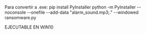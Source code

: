 Para convertir a .exe: pip install PyInstaller
		       python -m PyInstaller --noconsole --onefile --add-data "alarm_sound.mp3;." --windowed ransomware.py

EJECUTABLE EN WIN10